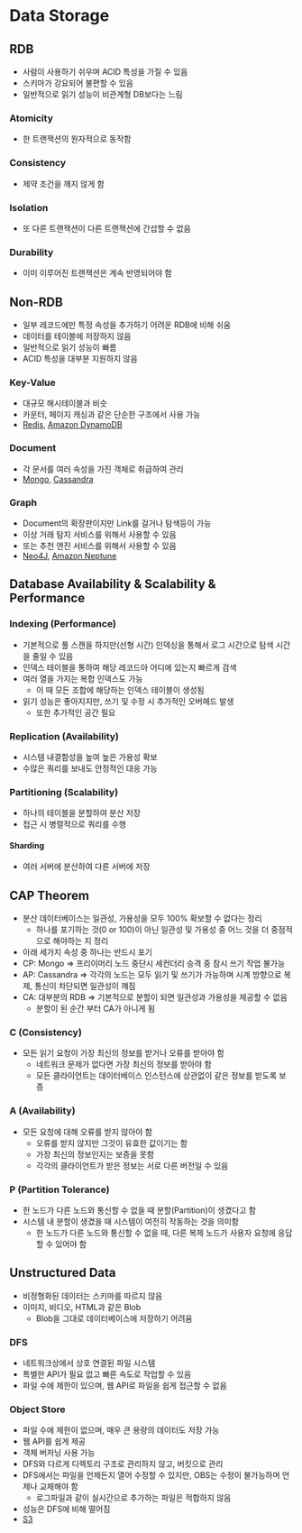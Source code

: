# Data Storage
## RDB
* 사람이 사용하기 쉬우며 ACID 특성을 가질 수 있음
* 스키마가 강요되어 불편할 수 있음
* 일반적으로 읽기 성능이 비관계형 DB보다는 느림
### Atomicity
* 한 트랜잭션의 원자적으로 동작함
### Consistency
* 제약 조건을 깨지 않게 함
### Isolation
* 또 다른 트랜잭션이 다른 트랜잭션에 간섭할 수 없음
### Durability
* 이미 이루어진 트랜잭션은 계속 반영되어야 함
## Non-RDB
* 일부 레코드에만 특정 속성을 추가하기 어려운 RDB에 비해 쉬움
* 데이터를 테이블에 저장하지 않음
* 일반적으로 읽기 성능이 빠름
* ACID 특성을 대부분 지원하지 않음
### Key-Value
* 대규모 해시테이블과 비슷
* 카운터, 페이지 캐싱과 같은 단순한 구조에서 사용 가능
* [Redis](https://redis.io/), [Amazon DynamoDB](https://aws.amazon.com/dynamodb/)
### Document
* 각 문서를 여러 속성을 가진 객체로 취급하여 관리
* [Mongo](https://www.mongodb.com/resources/basics/databases/document-databases), [Cassandra](https://cassandra.apache.org/_/index.html)
### Graph
* Document의 확장판이지만 Link를 걸거나 탐색등이 가능
* 이상 거래 탐지 서비스를 위해서 사용할 수 있음
* 또는 추천 엔진 서비스를 위해서 사용할 수 있음
* [Neo4J](https://neo4j.com/), [Amazon Neptune](https://aws.amazon.com/neptune/)

## Database Availability & Scalability & Performance
### Indexing (Performance)
* 기본적으로 풀 스캔을 하지만(선형 시간) 인덱싱을 통해서 로그 시간으로 탐색 시간을 줄일 수 있음
* 인덱스 테이블을 통하여 해당 레코드아 어디에 있는지 빠르게 검색
* 여러 열을 가지는 복합 인덱스도 가능
  * 이 때 모든 조합에 해당하는 인덱스 테이블이 생성됨
* 읽기 성능은 좋아지지만, 쓰기 및 수정 시 추가적인 오버헤드 발생
  * 또한 추가적인 공간 필요
### Replication (Availability)
* 시스템 내결함성을 높여 높은 가용성 확보
* 수많은 쿼리를 보내도 안정적인 대응 가능
### Partitioning (Scalability)
* 하나의 테이블을 분할하여 분산 저장
* 접근 시 병렬적으로 쿼리를 수행
#### Sharding
* 여러 서버에 분산하여 다른 서버에 저장

## CAP Theorem
* 분산 데이터베이스는 일관성, 가용성을 모두 100% 확보할 수 없다는 정리
  * 하나를 포기하는 것(0 or 100)이 아닌 일관성 및 가용성 중 어느 것을 더 중점적으로 해야하는 지 정리
* 아래 세가지 속성 중 하나는 반드시 포기
* CP: Mongo => 프리이머리 노드 중단시 세컨더리 승격 중 잠시 쓰기 작업 불가능
* AP: Cassandra => 각각의 노드는 모두 읽기 및 쓰기가 가능하며 시계 방향으로 복제, 통신이 차단되면 일관성이 꺠짐
* CA: 대부분의 RDB => 기본적으로 분할이 되면 일관성과 가용성을 제공할 수 없음
  * 분할이 된 순간 부터 CA가 아니게 됨
### C (Consistency)
* 모든 읽기 요청이 가장 최신의 정보를 받거나 오류를 받아야 함
  * 네트워크 문제가 없다면 가장 최신의 정보를 받아야 함
  * 모든 클라이언트는 데이터베이스 인스턴스에 상관없이 같은 정보를 받도록 보증
### A (Availability)
* 모든 요청에 대해 오류를 받지 않아야 함
  * 오류를 받지 않지만 그것이 유효한 값이기는 함
  * 가장 최신의 정보인지는 보증을 못함
  * 각각의 클라이언트가 받은 정보는 서로 다른 버전일 수 있음
### P (Partition Tolerance)
* 한 노드가 다른 노드와 통신할 수 없을 때 분할(Partition)이 생겼다고 함
* 시스템 내 분할이 생겼을 때 시스템이 여전히 작동하는 것을 의미함
  * 한 노드가 다른 노드와 통신할 수 없을 때, 다른 복제 노드가 사용자 요청에 응답할 수 있어야 함

## Unstructured Data
* 비정형화된 데이터는 스키마를 따르지 않음
* 이미지, 비디오, HTML과 같은 Blob
  * Blob을 그대로 데이터베이스에 저장하기 어려움

### DFS
* 네트워크상에서 상호 연결된 파일 시스템
* 특별한 API가 필요 없고 빠른 속도로 작업할 수 있음
* 파일 수에 제한이 있으며, 웹 API로 파일을 쉽게 접근할 수 없음
### Object Store
* 파일 수에 제한이 없으며, 매우 큰 용량의 데이터도 저장 가능
* 웹 API를 쉽게 제공
* 객체 버저닝 사용 가능
* DFS와 다르게 디렉토리 구조로 관리하지 않고, 버킷으로 관리
* DFS에서는 파일을 언제든지 열어 수정할 수 있지만, OBS는 수정이 불가능하며 언제나 교체해야 함
  * 로그파일과 같이 실시간으로 추가하는 파일은 적합하지 않음
* 성능은 DFS에 비해 떨어짐
* [S3](https://aws.amazon.com/s3/)